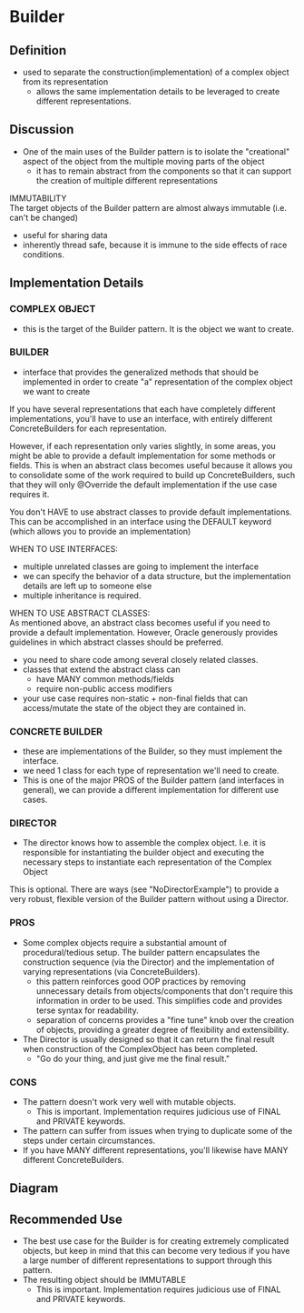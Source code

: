 # Builder

## Definition
- used to separate the construction(implementation) of a complex
object from its representation
    - allows the same implementation details to be leveraged to
    create different representations.

## Discussion
- One of the main uses of the Builder pattern is to isolate the "creational"
aspect of the object from the multiple moving parts of the object
    - it has to remain abstract from the components so that it can support
    the creation of multiple different representations
    
IMMUTABILITY <br> 
The target objects of the Builder pattern are almost always immutable (i.e. can't be changed)
- useful for sharing data
- inherently thread safe, because it is immune to the side effects of race conditions.

## Implementation Details

### COMPLEX OBJECT
- this is the target of the Builder pattern. It is the object we want to create.

### BUILDER 
-  interface that provides the generalized methods that should be implemented in order to create "a" representation
of the complex object we want to create

If you have several representations that each have completely different implementations, you'll have to use an interface, 
with entirely different ConcreteBuilders for each representation. 

However, if each representation only varies slightly, in some areas, you might be able to provide a default 
implementation for some methods or fields. This is when an abstract class becomes useful because it allows you to 
consolidate some of the work required to build up ConcreteBuilders, such that they will only @Override the default
implementation if the use case requires it.

You don't HAVE to use abstract classes to provide default implementations. This can be accomplished in an interface 
using the DEFAULT keyword (which allows you to provide an implementation)

WHEN TO USE INTERFACES: <br>
- multiple unrelated classes are going to implement the interface
- we can specify the behavior of a data structure, but the implementation details are left up to someone else
- multiple inheritance is required. 

WHEN TO USE ABSTRACT CLASSES: <br>
As mentioned above, an abstract class becomes useful if you need to provide a default implementation. However, 
Oracle generously provides guidelines in which abstract classes should be preferred. 
- you need to share code among several closely related classes. 
- classes that extend the abstract class can
    - have MANY common methods/fields
    - require non-public access modifiers
- your use case requires non-static + non-final fields that can access/mutate the state of the object they are contained in.

### CONCRETE BUILDER 
- these are implementations of the Builder, so they must implement the interface. 
- we need 1 class for each type of representation we'll need to create. 
- This is one of the major PROS of the Builder pattern (and interfaces in general), we can provide a different 
implementation for different use cases. 

### DIRECTOR
- The director knows how to assemble the complex object. I.e. it is responsible for instantiating the builder object
and executing the necessary steps to instantiate each representation of the Complex Object

This is optional. There are ways (see "NoDirectorExample") to provide a very robust, flexible version of the Builder
pattern without using a Director. 

### PROS
- Some complex objects require a substantial amount of procedural/tedious setup. The builder pattern encapsulates
the construction sequence (via the Director) and the implementation of varying representations (via 
ConcreteBuilders). 
    - this pattern reinforces good OOP practices by removing unnecessary details from objects/components that don't 
    require this information in order to be used. This simplifies code and provides terse syntax for readability.
    - separation of concerns provides a "fine tune" knob over the creation of objects, providing a greater degree of 
    flexibility and extensibility.
- The Director is usually designed so that it can return the final result when construction of the ComplexObject has
been completed. 
    - "Go do your thing, and just give me the final result."

### CONS
- The pattern doesn't work very well with mutable objects. 
    - This is important. Implementation requires judicious use of FINAL and PRIVATE keywords. 
- The pattern can suffer from issues when trying to duplicate some of the steps under certain circumstances. 
- If you have MANY different representations, you'll likewise have MANY different ConcreteBuilders. 


## Diagram

## Recommended Use
- The best use case for the Builder is for creating extremely complicated objects, but keep in mind that this can
become very tedious if you have a large number of different representations to support through this pattern. 
- The resulting object should be IMMUTABLE
    - This is important. Implementation requires judicious use of FINAL and PRIVATE keywords. 
  